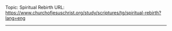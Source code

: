 Topic: Spiritual Rebirth
URL: https://www.churchofjesuschrist.org/study/scriptures/tg/spiritual-rebirth?lang=eng

---

